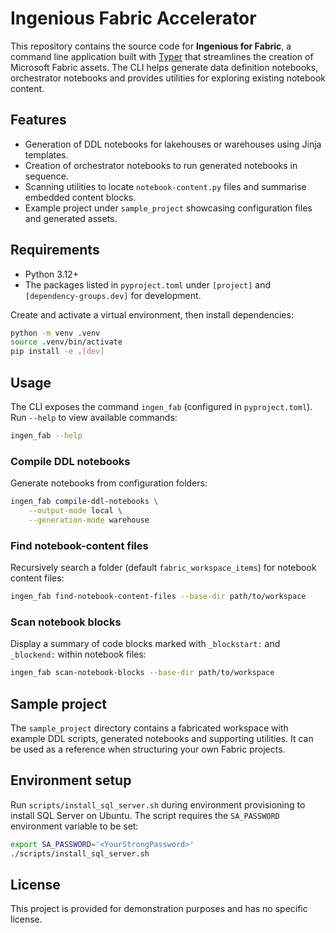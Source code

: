 # Ingenious Fabric Accelerator

This repository contains the source code for **Ingenious for Fabric**, a command line application built with [Typer](https://typer.tiangolo.com/) that streamlines the creation of Microsoft Fabric assets. The CLI helps generate data definition notebooks, orchestrator notebooks and provides utilities for exploring existing notebook content.

## Features

- Generation of DDL notebooks for lakehouses or warehouses using Jinja templates.
- Creation of orchestrator notebooks to run generated notebooks in sequence.
- Scanning utilities to locate `notebook-content.py` files and summarise embedded content blocks.
- Example project under `sample_project` showcasing configuration files and generated assets.

## Requirements

- Python 3.12+
- The packages listed in `pyproject.toml` under `[project]` and `[dependency-groups.dev]` for development.

Create and activate a virtual environment, then install dependencies:

```bash
python -m venv .venv
source .venv/bin/activate
pip install -e .[dev]
```

## Usage

The CLI exposes the command `ingen_fab` (configured in `pyproject.toml`). Run `--help` to view available commands:

```bash
ingen_fab --help
```

### Compile DDL notebooks

Generate notebooks from configuration folders:

```bash
ingen_fab compile-ddl-notebooks \
    --output-mode local \
    --generation-mode warehouse
```

### Find notebook-content files

Recursively search a folder (default `fabric_workspace_items`) for notebook content files:

```bash
ingen_fab find-notebook-content-files --base-dir path/to/workspace
```

### Scan notebook blocks

Display a summary of code blocks marked with `_blockstart:` and `_blockend:` within notebook files:

```bash
ingen_fab scan-notebook-blocks --base-dir path/to/workspace
```

## Sample project

The `sample_project` directory contains a fabricated workspace with example DDL scripts, generated notebooks and supporting utilities. It can be used as a reference when structuring your own Fabric projects.

## Environment setup

Run `scripts/install_sql_server.sh` during environment provisioning to install SQL Server on Ubuntu. The script requires the `SA_PASSWORD` environment variable to be set:

```bash
export SA_PASSWORD='<YourStrongPassword>'
./scripts/install_sql_server.sh
```

## License

This project is provided for demonstration purposes and has no specific license.
